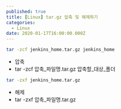 ```yaml
---
published: true
title: [Linux] tar.gz 압축 및 해제하기
categories:
  - Linux
date: 2020-01-17T16:00:00.000Z
---
```


```bash
tar -zcf jenkins_home.tar.gz jenkins_home
```

* 압축
 * tar -zcf 압축_파일명.tar.gz 압축할_대상_폴더

```bash
tar -zxf jenkins_home.tar.gz
```

* 해제
 * tar -zxf 압축_파일명.tar.gz
